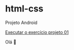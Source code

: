 # html-css
Projeto Android 

<a href="https://wrancler.github.io/html-css/projeto01/index.html">Executar o exercício projeto 01</a>

Olá 	&#128075;